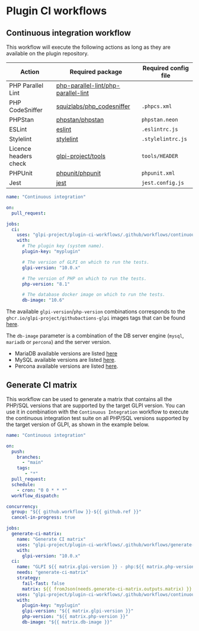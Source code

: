 # Plugin CI workflows

## Continuous integration workflow

This workflow will execute the following actions as long as they are available on the plugin repository.

| Action | Required package | Required config file |
| -------- | -------- | -------- |
| PHP Parallel Lint | [php-parallel-lint/php-parallel-lint](https://packagist.org/packages/php-parallel-lint/php-parallel-lint) | |
| PHP CodeSniffer | [squizlabs/php_codesniffer](https://packagist.org/packages/squizlabs/php_codesniffer) | `.phpcs.xml` |
| PHPStan | [phpstan/phpstan](https://packagist.org/packages/phpstan/phpstan) | `phpstan.neon` |
| ESLint | [eslint](https://www.npmjs.com/package/eslint) | `.eslintrc.js` |
| Stylelint | [stylelint](https://www.npmjs.com/package/stylelint) | `.stylelintrc.js` |
| Licence headers check | [glpi-project/tools](https://packagist.org/packages/glpi-project/tools) | `tools/HEADER` |
| PHPUnit | [phpunit/phpunit](https://packagist.org/packages/phpunit/phpunit) | `phpunit.xml` |
| Jest | [jest](https://www.npmjs.com/package/jest) | `jest.config.js` |

```yaml
name: "Continuous integration"

on:
  pull_request:

jobs:
  ci:
    uses: "glpi-project/plugin-ci-workflows/.github/workflows/continuous-integration.yml@v1"
    with:
      # The plugin key (system name).
      plugin-key: "myplugin"

      # The version of GLPI on which to run the tests.
      glpi-version: "10.0.x"

      # The version of PHP on which to run the tests.
      php-version: "8.1"

      # The database docker image on which to run the tests.
      db-image: "10.6"
```

The available `glpi-version`/`php-version` combinations corresponds to the `ghcr.io/glpi-project/githubactions-glpi` images tags
that can be found [here](https://github.com/orgs/glpi-project/packages/container/githubactions-glpi/versions?filters%5Bversion_type%5D=tagged).

The `db-image` parameter is a combination of the DB server engine (`mysql`, `mariadb` or `percona`) and the server version.
- MariaDB available versions are listed [here](https://github.com/orgs/glpi-project/packages/container/githubactions-mariadb/versions?filters%5Bversion_type%5D=tagged)
- MySQL available versions are listed [here](https://github.com/orgs/glpi-project/packages/container/githubactions-mysql/versions?filters%5Bversion_type%5D=tagged).
- Percona available versions are listed [here](https://github.com/orgs/glpi-project/packages/container/githubactions-percona/versions?filters%5Bversion_type%5D=tagged).

## Generate CI matrix

This workflow can be used to generate a matrix that contains all the PHP/SQL versions that are supported by the target GLPI version.
You can use it in combination with the `Continuous Integration` workflow to execute the continuous integration
test suite on all PHP/SQL versions supported by the target version of GLPI, as shown in the example below.

```yaml
name: "Continuous integration"

on:
  push:
    branches:
      - "main"
    tags:
       - "*"
  pull_request:
  schedule:
    - cron: "0 0 * * *"
  workflow_dispatch:

concurrency:
  group: "${{ github.workflow }}-${{ github.ref }}"
  cancel-in-progress: true

jobs:
  generate-ci-matrix:
    name: "Generate CI matrix"
    uses: "glpi-project/plugin-ci-workflows/.github/workflows/generate-ci-matrix.yml@v1"
    with:
      glpi-version: "10.0.x"
  ci:
    name: "GLPI ${{ matrix.glpi-version }} - php:${{ matrix.php-version }} - ${{ matrix.db-image }}"
    needs: "generate-ci-matrix"
    strategy:
      fail-fast: false
      matrix: ${{ fromJson(needs.generate-ci-matrix.outputs.matrix) }}
    uses: "glpi-project/plugin-ci-workflows/.github/workflows/continuous-integration.yml@v1"
    with:
      plugin-key: "myplugin"
      glpi-version: "${{ matrix.glpi-version }}"
      php-version: "${{ matrix.php-version }}"
      db-image: "${{ matrix.db-image }}"
```
